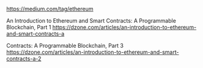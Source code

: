 https://medium.com/tag/ethereum

An Introduction to Ethereum and Smart Contracts: A Programmable Blockchain, Part 1 
https://dzone.com/articles/an-introduction-to-ethereum-and-smart-contracts-a

Contracts: A Programmable Blockchain, Part 3 
https://dzone.com/articles/an-introduction-to-ethereum-and-smart-contracts-a-2
